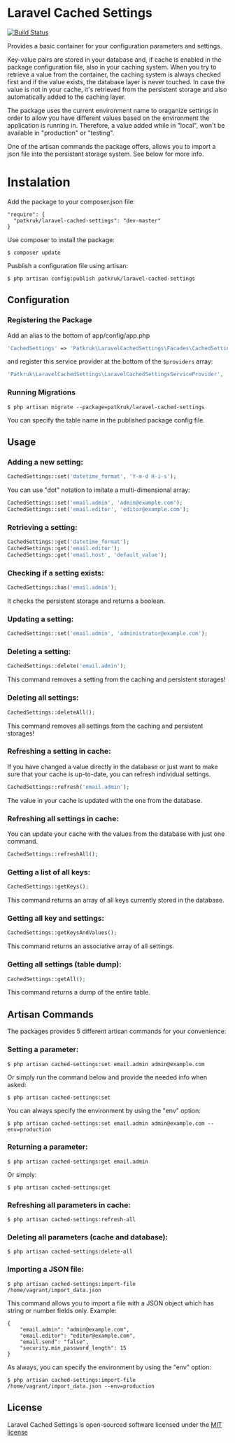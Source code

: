 Laravel Cached Settings
=============
[![Build Status](https://travis-ci.org/patkruk/Laravel-Cached-Settings.png)](https://travis-ci.org/patkruk/Laravel-Cached-Settings.png)

Provides a basic container for your configuration parameters and settings.

Key-value pairs are stored in your database and, if cache is enabled in the package configuration file, also in your caching system. When you try to retrieve a value from the container, the caching system is always checked first and if the value exists, the database layer is never touched. In case the value is not in your cache, it's retrieved from the persistent storage and also automatically added to the caching layer.

The package uses the current environment name to oraganize settings in order to allow you have different values based on the environment the application is running in. Therefore, a value added while in "local", won't be available in "production" or "testing".

One of the artisan commands the package offers, allows you to import a json file into the persistant storage system. See below for more info.

Instalation
===========

Add the package to your composer.json file:

```
"require": {
  "patkruk/laravel-cached-settings": "dev-master"
}
```

Use composer to install the package:

```
$ composer update
```

Pusblish a configuration file using artisan:

```
$ php artisan config:publish patkruk/laravel-cached-settings
```

## Configuration

### Registering the Package

Add an alias to the bottom of app/config/app.php

```php
'CachedSettings' => 'Patkruk\LaravelCachedSettings\Facades\CachedSettings',
```

and register this service provider at the bottom of the `$providers` array:

```php
'Patkruk\LaravelCachedSettings\LaravelCachedSettingsServiceProvider',
```

### Running Migrations

```
$ php artisan migrate --package=patkruk/laravel-cached-settings
```

You can specify the table name in the published package config file.

## Usage

### Adding a new setting:


```php
CachedSettings::set('datetime_format', 'Y-m-d H-i-s');
```

You can use "dot" notation to imitate a multi-dimensional array:

```php
CachedSettings::set('email.admin', 'admin@example.com');
CachedSettings::set('email.editor', 'editor@example.com');
```

### Retrieving a setting:

```php
CachedSettings::get('datetime_format');
CachedSettings::get('email.editor');
CachedSettings::get('email.host', 'default_value');
```

### Checking if a setting exists:

```php
CachedSettings::has('email.admin');
```

It checks the persistent storage and returns a boolean.


### Updating a setting:

```php
CachedSettings::set('email.admin', 'administrator@example.com');
```

### Deleting a setting:

```php
CachedSettings::delete('email.admin');
```

This command removes a setting from the caching and persistent storages!

### Deleting all settings:

```php
CachedSettings::deleteAll();
```

This command removes all settings from the caching and persistent storages!

### Refreshing a setting in cache:

If you have changed a value directly in the database or just want to make sure that your cache is up-to-date,
you can refresh individual settings.

```php
CachedSettings::refresh('email.admin');
```

The value in your cache is updated with the one from the database.

### Refreshing all settings in cache:

You can update your cache with the values from the database with just one command.

```php
CachedSettings::refreshAll();
```

### Getting a list of all keys:

```php
CachedSettings::getKeys();
```

This command returns an array of all keys currently stored in the database.

### Getting all key and settings:

```php
CachedSettings::getKeysAndValues();
```

This command returns an associative array of all settings.

### Getting all settings (table dump):

```php
CachedSettings::getAll();
```

This command returns a dump of the entire table.

## Artisan Commands

The packages provides 5 different artisan commands for your convenience:

### Setting a parameter:

```
$ php artisan cached-settings:set email.admin admin@example.com
```

Or simply run the command below and provide the needed info when asked:

```
$ php artisan cached-settings:set
```

You can always specify the environment by using the "env" option:

```
$ php artisan cached-settings:set email.admin admin@example.com --env=production
```
### Returning a parameter:

```
$ php artisan cached-settings:get email.admin
```

Or simply:

```
$ php artisan cached-settings:get
```

### Refreshing all parameters in cache:

```
$ php artisan cached-settings:refresh-all
```

### Deleting all parameters (cache and database):

```
$ php artisan cached-settings:delete-all
```

### Importing a JSON file:

```
$ php artisan cached-settings:import-file /home/vagrant/import_data.json
```

This command allows you to import a file with a JSON object which has string or number fields only. Example:

```
{
    "email.admin": "admin@example.com",
    "email.editor": "editor@example.com",
    "email.send": "false",
    "security.min_password_length": 15
}
```
As always, you can specify the environment by using the "env" option:

```
$ php artisan cached-settings:import-file /home/vagrant/import_data.json --env=production
```

## License

Laravel Cached Settings is open-sourced software licensed under the [MIT license](http://opensource.org/licenses/MIT)